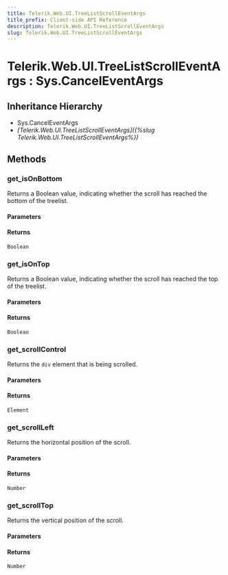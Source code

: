```yaml
---
title: Telerik.Web.UI.TreeListScrollEventArgs
title_prefix: Client-side API Reference
description: Telerik.Web.UI.TreeListScrollEventArgs
slug: Telerik.Web.UI.TreeListScrollEventArgs
---
```


# Telerik.Web.UI.TreeListScrollEventArgs : Sys.CancelEventArgs 

## Inheritance Hierarchy

* Sys.CancelEventArgs
* *[Telerik.Web.UI.TreeListScrollEventArgs]({%slug Telerik.Web.UI.TreeListScrollEventArgs%})*


## Methods

###  get_isOnBottom

Returns a Boolean value, indicating whether the scroll has reached the bottom of the treelist.

#### Parameters

#### Returns

`Boolean` 

### get_isOnTop

Returns a Boolean value, indicating whether the scroll has reached the top of the treelist.

#### Parameters

#### Returns

`Boolean` 

### get_scrollControl

Returns the `div` element that is being scrolled.

#### Parameters

#### Returns

`Element` 

### get_scrollLeft

Returns the horizontal position of the scroll.

#### Parameters

#### Returns

`Number` 

### get_scrollTop

Returns the vertical position of the scroll.

#### Parameters

#### Returns

`Number` 



